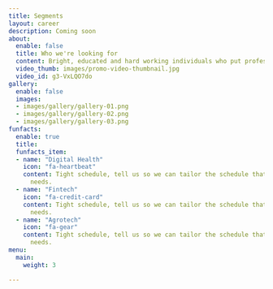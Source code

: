 ```yaml
---
title: Segments
layout: career
description: Coming soon
about:
  enable: false
  title: Who we're looking for
  content: Bright, educated and hard working individuals who put professionalism first.
  video_thumb: images/promo-video-thumbnail.jpg
  video_id: g3-VxLQO7do
gallery:
  enable: false
  images:
  - images/gallery/gallery-01.png
  - images/gallery/gallery-02.png
  - images/gallery/gallery-03.png
funfacts:
  enable: true
  title:
  funfacts_item:
  - name: "Digital Health"
    icon: "fa-heartbeat"
    content: Tight schedule, tell us so we can tailor the schedule that fits your
      needs.
  - name: "Fintech"
    icon: "fa-credit-card"
    content: Tight schedule, tell us so we can tailor the schedule that fits your
      needs.
  - name: "Agrotech"
    icon: "fa-gear"
    content: Tight schedule, tell us so we can tailor the schedule that fits your
      needs.
menu:
  main:
    weight: 3

---
```

